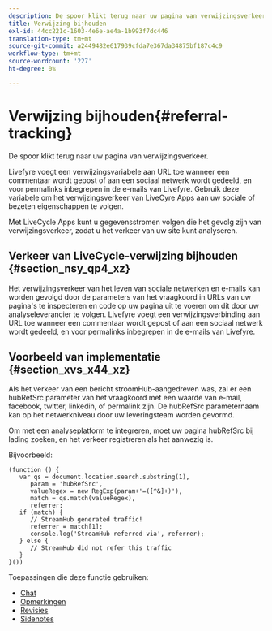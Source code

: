 ```yaml
---
description: De spoor klikt terug naar uw pagina van verwijzingsverkeer.
title: Verwijzing bijhouden
exl-id: 44cc221c-1603-4e6e-ae4a-1b993f7dc446
translation-type: tm+mt
source-git-commit: a2449482e617939cfda7e367da34875bf187c4c9
workflow-type: tm+mt
source-wordcount: '227'
ht-degree: 0%

---
```


# Verwijzing bijhouden{#referral-tracking}

De spoor klikt terug naar uw pagina van verwijzingsverkeer.

Livefyre voegt een verwijzingsvariabele aan URL toe wanneer een commentaar wordt gepost of aan een sociaal netwerk wordt gedeeld, en voor permalinks inbegrepen in de e-mails van Livefyre. Gebruik deze variabele om het verwijzingsverkeer van LiveCyre Apps aan uw sociale of bezeten eigenschappen te volgen.

Met LiveCycle Apps kunt u gegevensstromen volgen die het gevolg zijn van verwijzingsverkeer, zodat u het verkeer van uw site kunt analyseren.

## Verkeer van LiveCycle-verwijzing bijhouden {#section_nsy_qp4_xz}

Het verwijzingsverkeer van het leven van sociale netwerken en e-mails kan worden gevolgd door de parameters van het vraagkoord in URLs van uw pagina&#39;s te inspecteren en code op uw pagina uit te voeren om dit door uw analyseleverancier te volgen. Livefyre voegt een verwijzingsverbinding aan URL toe wanneer een commentaar wordt gepost of aan een sociaal netwerk wordt gedeeld, en voor permalinks inbegrepen in de e-mails van Livefyre.

## Voorbeeld van implementatie {#section_xvs_x44_xz}

Als het verkeer van een bericht stroomHub-aangedreven was, zal er een hubRefSrc parameter van het vraagkoord met een waarde van e-mail, facebook, twitter, linkedin, of permalink zijn. De hubRefSrc parameternaam kan op het netwerkniveau door uw leveringsteam worden gevormd.

Om met een analyseplatform te integreren, moet uw pagina hubRefSrc bij lading zoeken, en het verkeer registreren als het aanwezig is.

Bijvoorbeeld:

```
(function () { 
   var qs = document.location.search.substring(1), 
      param = 'hubRefSrc', 
      valueRegex = new RegExp(param+'=([^&]+)'), 
      match = qs.match(valueRegex), 
      referrer; 
   if (match) { 
      // StreamHub generated traffic! 
      referrer = match[1]; 
      console.log('StreamHub referred via', referrer); 
   } else { 
      // StreamHub did not refer this traffic 
   } 
}())
```



Toepassingen die deze functie gebruiken:

* [Chat](../c-about-apps/c-chat-app/c-chat-app.md#c_chat_app)
* [Opmerkingen](/help/using/c-about-apps/c-comments/c-comments.md)
* [Revisies](../c-about-apps/c-reviews-app/c-reviews-app.md#c_reviews_app)
* [Sidenotes](../c-about-apps/c-sidenotes-app/c-sidenotes-app.md#c_sidenotes_app)
